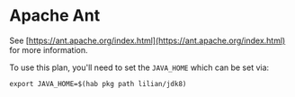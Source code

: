 # Apache Ant

See [https://ant.apache.org/index.html](https://ant.apache.org/index.html) for more information.


To use this plan, you'll need to set the `JAVA_HOME` which can be set via:
```
export JAVA_HOME=$(hab pkg path lilian/jdk8)
```
